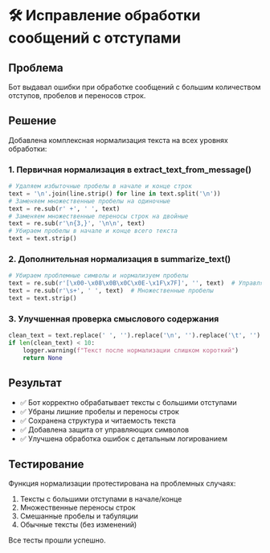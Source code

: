 # 🛠️ Исправление обработки сообщений с отступами

## Проблема
Бот выдавал ошибки при обработке сообщений с большим количеством отступов, пробелов и переносов строк.

## Решение
Добавлена комплексная нормализация текста на всех уровнях обработки:

### 1. Первичная нормализация в extract_text_from_message()
```python
# Удаляем избыточные пробелы в начале и конце строк
text = '\n'.join(line.strip() for line in text.split('\n'))
# Заменяем множественные пробелы на одиночные
text = re.sub(r' +', ' ', text)
# Заменяем множественные переносы строк на двойные
text = re.sub(r'\n{3,}', '\n\n', text)
# Убираем пробелы в начале и конце всего текста
text = text.strip()
```

### 2. Дополнительная нормализация в summarize_text()
```python
# Убираем проблемные символы и нормализуем пробелы
text = re.sub(r'[\x00-\x08\x0B\x0C\x0E-\x1F\x7F]', '', text)  # Управляющие символы
text = re.sub(r'\s+', ' ', text)  # Множественные пробелы
text = text.strip()
```

### 3. Улучшенная проверка смыслового содержания
```python
clean_text = text.replace(' ', '').replace('\n', '').replace('\t', '')
if len(clean_text) < 10:
    logger.warning(f"Текст после нормализации слишком короткий")
    return None
```

## Результат
- ✅ Бот корректно обрабатывает тексты с большими отступами
- ✅ Убраны лишние пробелы и переносы строк
- ✅ Сохранена структура и читаемость текста
- ✅ Добавлена защита от управляющих символов
- ✅ Улучшена обработка ошибок с детальным логированием

## Тестирование
Функция нормализации протестирована на проблемных случаях:
1. Тексты с большими отступами в начале/конце
2. Множественные переносы строк
3. Смешанные пробелы и табуляции
4. Обычные тексты (без изменений)

Все тесты прошли успешно.